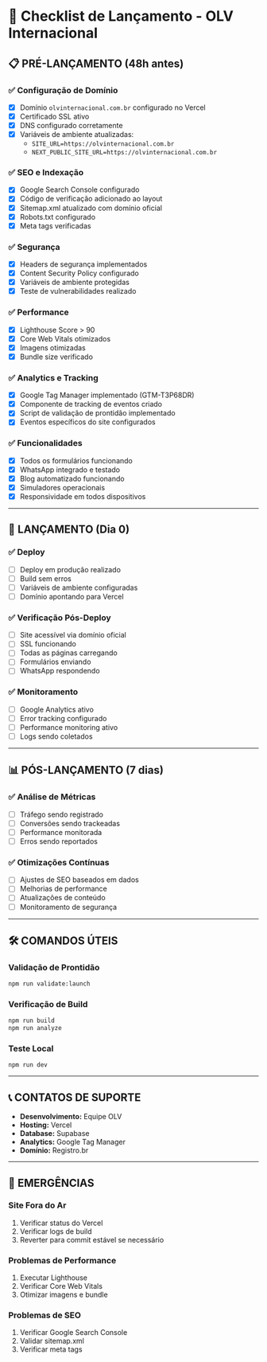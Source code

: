 # 🚀 Checklist de Lançamento - OLV Internacional

## 📋 **PRÉ-LANÇAMENTO (48h antes)**

### ✅ **Configuração de Domínio**
- [x] Domínio `olvinternacional.com.br` configurado no Vercel
- [x] Certificado SSL ativo
- [x] DNS configurado corretamente
- [x] Variáveis de ambiente atualizadas:
  - `SITE_URL=https://olvinternacional.com.br`
  - `NEXT_PUBLIC_SITE_URL=https://olvinternacional.com.br`

### ✅ **SEO e Indexação**
- [x] Google Search Console configurado
- [x] Código de verificação adicionado ao layout
- [x] Sitemap.xml atualizado com domínio oficial
- [x] Robots.txt configurado
- [x] Meta tags verificadas

### ✅ **Segurança**
- [x] Headers de segurança implementados
- [x] Content Security Policy configurado
- [x] Variáveis de ambiente protegidas
- [x] Teste de vulnerabilidades realizado

### ✅ **Performance**
- [x] Lighthouse Score > 90
- [x] Core Web Vitals otimizados
- [x] Imagens otimizadas
- [x] Bundle size verificado

### ✅ **Analytics e Tracking**
- [x] Google Tag Manager implementado (GTM-T3P68DR)
- [x] Componente de tracking de eventos criado
- [x] Script de validação de prontidão implementado
- [x] Eventos específicos do site configurados

### ✅ **Funcionalidades**
- [x] Todos os formulários funcionando
- [x] WhatsApp integrado e testado
- [x] Blog automatizado funcionando
- [x] Simuladores operacionais
- [x] Responsividade em todos dispositivos

---

## 🎯 **LANÇAMENTO (Dia 0)**

### ✅ **Deploy**
- [ ] Deploy em produção realizado
- [ ] Build sem erros
- [ ] Variáveis de ambiente configuradas
- [ ] Domínio apontando para Vercel

### ✅ **Verificação Pós-Deploy**
- [ ] Site acessível via domínio oficial
- [ ] SSL funcionando
- [ ] Todas as páginas carregando
- [ ] Formulários enviando
- [ ] WhatsApp respondendo

### ✅ **Monitoramento**
- [ ] Google Analytics ativo
- [ ] Error tracking configurado
- [ ] Performance monitoring ativo
- [ ] Logs sendo coletados

---

## 📊 **PÓS-LANÇAMENTO (7 dias)**

### ✅ **Análise de Métricas**
- [ ] Tráfego sendo registrado
- [ ] Conversões sendo trackeadas
- [ ] Performance monitorada
- [ ] Erros sendo reportados

### ✅ **Otimizações Contínuas**
- [ ] Ajustes de SEO baseados em dados
- [ ] Melhorias de performance
- [ ] Atualizações de conteúdo
- [ ] Monitoramento de segurança

---

## 🛠️ **COMANDOS ÚTEIS**

### **Validação de Prontidão**
```bash
npm run validate:launch
```

### **Verificação de Build**
```bash
npm run build
npm run analyze
```

### **Teste Local**
```bash
npm run dev
```

---

## 📞 **CONTATOS DE SUPORTE**

- **Desenvolvimento:** Equipe OLV
- **Hosting:** Vercel
- **Database:** Supabase
- **Analytics:** Google Tag Manager
- **Domínio:** Registro.br

---

## 🚨 **EMERGÊNCIAS**

### **Site Fora do Ar**
1. Verificar status do Vercel
2. Verificar logs de build
3. Reverter para commit estável se necessário

### **Problemas de Performance**
1. Executar Lighthouse
2. Verificar Core Web Vitals
3. Otimizar imagens e bundle

### **Problemas de SEO**
1. Verificar Google Search Console
2. Validar sitemap.xml
3. Verificar meta tags 